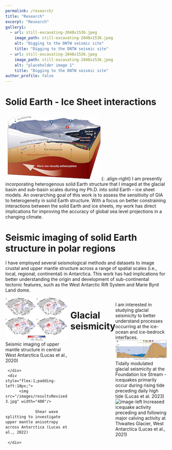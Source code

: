```yaml
---
permalink: /research/
title: "Research"
excerpt: "Research"
gallery1:
  - url: still-excavating-2048x1536.jpeg
    image_path: still-excavating-2048x1536.jpeg
    alt: "Digging to the DNTW seismic site"
    title: "Digging to the DNTW seismic site"
  - url: still-excavating-2048x1536.jpeg
    image_path: still-excavating-2048x1536.jpeg
    alt: "placeholder image 1"
    title: "Digging to the DNTW seismic site"
author_profile: false
---
```


# Solid Earth - Ice Sheet interactions 
![image-right](/images/cryocartoon.jpg){: .align-right} I am presently incorporating heterogenous solid Earth structure that I imaged at the glacial basin and sub-basin scales during my Ph.D. into solid Earth – ice sheet models. 
An overarching goal of this work is to assess the sensitivity of GIA to heterogeneity in solid Earth structure. With a focus on better constraining interactions 
between the solid Earth and ice sheets, my work has direct implications for improving the accuracy of global sea level projections in a changing climate. 


# Seismic imaging of solid Earth structure in polar regions 
I have employed several seismological methods and datasets to image crustal and upper mantle structure across a range of spatial scales (i.e., local, regional, continental) in Antarctica.
This work has had implications for better understanding the origin and development of sub-continental tectonic features, such as the West Antarctic 
Rift System and Marie Byrd Land dome. 

<div style="display:flex">
     <div style="flex:1;padding-right:10px;">
          <img src="/images/1-s2.0-S0012821X20303812-gr003.jpg" width="400"/>
   		   Seismic imaging of upper mantle structure in central West Antarctica (Lucas et al., 2020)

     </div>
     <div style="flex:1;padding-left:10px;">
          <img src="/images/resultsRevised 3.jpg" width="400"/>
          
                 Shear wave splitting to investigate upper mantle anisotropy across Antarctica (Lucas et al., 2022)

     </div>
</div>




# Glacial seismicity 
I am interested in studying glacial seismicity to better understand processes occurring at the ice-ocean and ice-bedrock interfaces. 
![image-left](/images/jgrf21757-fig-0007-m.jpg) 
Tidally modulated glacial seismicity at the Foundation Ice Stream - icequakes primarily occur during rising tide preceding daily high tide (Lucas et al. 2023)
![image-left](/images/tg_icezoomed[3777].jpg) 
Increased icequake activity preceding and following major calving activity at Thwaites Glacier, West Antarctica (Lucas et al., 2021)
